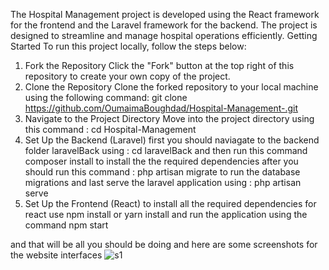 The Hospital Management project is developed using the React framework for the frontend and the Laravel framework for the backend. The project is designed to streamline and manage hospital operations efficiently.
Getting Started
To run this project locally, follow the steps below:
1. Fork the Repository
Click the "Fork" button at the top right of this repository to create your own copy of the project.
2. Clone the Repository
Clone the forked repository to your local machine using the following command:
git clone https://github.com/OumaimaBoughdad/Hospital-Management-.git
3. Navigate to the Project Directory
   Move into the project directory using this command : cd Hospital-Management
4. Set Up the Backend (Laravel)
   first you should naviagate to the backend folder laravelBack using : cd laravelBack
   and then run this command composer install to install the the required dependencies
   after you should run this command : php artisan migrate to run the database migrations
   and last serve the laravel application using : php artisan serve
5. Set Up the Frontend (React)
   to install all the required dependencies for react use npm install or yarn install
   and run the application using the command npm start

and that will be all you should be doing and here are some screenshots for the website interfaces 
![s1](https://github.com/user-attachments/assets/e06f8c6d-081b-4fd1-9d32-db20b24d760f)

   
